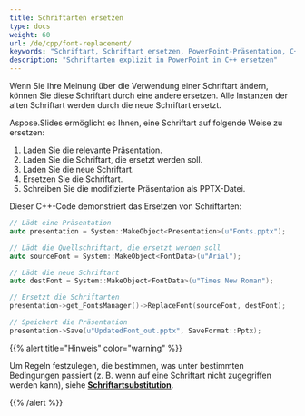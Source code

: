 ```yaml
---
title: Schriftarten ersetzen
type: docs
weight: 60
url: /de/cpp/font-replacement/
keywords: "Schriftart, Schriftart ersetzen, PowerPoint-Präsentation, C++, CPP, Aspose.Slides für C++"
description: "Schriftarten explizit in PowerPoint in C++ ersetzen"
---
```


Wenn Sie Ihre Meinung über die Verwendung einer Schriftart ändern, können Sie diese Schriftart durch eine andere ersetzen. Alle Instanzen der alten Schriftart werden durch die neue Schriftart ersetzt.

Aspose.Slides ermöglicht es Ihnen, eine Schriftart auf folgende Weise zu ersetzen:

1. Laden Sie die relevante Präsentation.
2. Laden Sie die Schriftart, die ersetzt werden soll.
3. Laden Sie die neue Schriftart.
4. Ersetzen Sie die Schriftart.
5. Schreiben Sie die modifizierte Präsentation als PPTX-Datei.

Dieser C++-Code demonstriert das Ersetzen von Schriftarten:

``` cpp
// Lädt eine Präsentation
auto presentation = System::MakeObject<Presentation>(u"Fonts.pptx");

// Lädt die Quellschriftart, die ersetzt werden soll
auto sourceFont = System::MakeObject<FontData>(u"Arial");

// Lädt die neue Schriftart
auto destFont = System::MakeObject<FontData>(u"Times New Roman");

// Ersetzt die Schriftarten
presentation->get_FontsManager()->ReplaceFont(sourceFont, destFont);

// Speichert die Präsentation
presentation->Save(u"UpdatedFont_out.pptx", SaveFormat::Pptx);
```

{{% alert title="Hinweis" color="warning" %}} 

Um Regeln festzulegen, die bestimmen, was unter bestimmten Bedingungen passiert (z. B. wenn auf eine Schriftart nicht zugegriffen werden kann), siehe [**Schriftartsubstitution**](/slides/de/cpp/font-substitution/). 

{{% /alert %}}